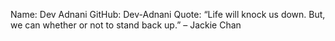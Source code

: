 Name: Dev Adnani
GitHub: Dev-Adnani
Quote: “Life will knock us down. But, we can whether or not to stand back up.” – Jackie Chan